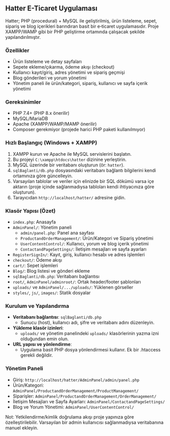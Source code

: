 ## Hatter E-Ticaret Uygulaması

Hatter; PHP (procedural) + MySQL ile geliştirilmiş, ürün listeleme, sepet, sipariş ve blog içerikleri barındıran basit bir e‑ticaret uygulamasıdır. Proje XAMPP/WAMP gibi bir PHP geliştirme ortamında çalışacak şekilde yapılandırılmıştır.

### Özellikler
- Ürün listeleme ve detay sayfaları
- Sepete ekleme/çıkarma, ödeme akışı (checkout)
- Kullanıcı kayıt/giriş, adres yönetimi ve sipariş geçmişi
- Blog gönderileri ve yorum yönetimi
- Yönetim paneli ile ürün/kategori, sipariş, kullanıcı ve sayfa içerik yönetimi

### Gereksinimler
- PHP 7.4+ (PHP 8.x önerilir)
- MySQL/MariaDB
- Apache (XAMPP/WAMP/MAMP önerilir)
- Composer gerekmiyor (projede harici PHP paketi kullanılmıyor)

### Hızlı Başlangıç (Windows + XAMPP)
1. XAMPP kurun ve Apache ile MySQL servislerini başlatın.
2. Bu projeyi `C:\xampp\htdocs\hatter` dizinine yerleştirin.
3. MySQL üzerinde bir veritabanı oluşturun (ör: `hatter`).
4. `sqlBaglanti/db.php` dosyasındaki veritabanı bağlantı bilgilerini kendi ortamınıza göre güncelleyin.
5. Varsayılan tablolar ve veriler için elinizde bir SQL dökümü varsa içe aktarın (proje içinde sağlanmadıysa tabloları kendi ihtiyacınıza göre oluşturun).
6. Tarayıcıdan `http://localhost/hatter/` adresine gidin.

### Klasör Yapısı (Özet)
- `index.php`: Anasayfa
- `AdminPanel/`: Yönetim paneli
  - `admin/panel.php`: Panel ana sayfası
  - `ProductandOrderManagement/`: Ürün/Kategori ve Sipariş yönetimi
  - `UserContentControl/`: Kullanıcı, yorum ve blog içerik yönetimi
  - `ContactandPageSettings/`: İletişim mesajları ve sayfa ayarları
- `RegisterSignIn/`: Kayıt, giriş, kullanıcı hesabı ve adres işlemleri
- `checkout/`: Ödeme akışı
- `cart/`: Sepet işlemleri
- `Blog/`: Blog listesi ve gönderi ekleme
- `sqlBaglanti/db.php`: Veritabanı bağlantısı
- `root/`, `AdminPanel/adminroot/`: Ortak header/footer şablonları
- `uploads/` ve `AdminPanel/.../uploads/`: Yüklenen görseller
- `styles/`, `js/`, `images/`: Statik dosyalar

### Kurulum ve Yapılandırma
- **Veritabanı bağlantısı**: `sqlBaglanti/db.php`
  - Sunucu (host), kullanıcı adı, şifre ve veritabanı adını düzenleyin.
- **Yükleme klasör izinleri**:
  - `uploads/` ve yönetim panelindeki `uploads/` klasörlerinin yazma izni olduğundan emin olun.
- **URL yapısı ve yönlendirme**:
  - Uygulama basit PHP dosya yönlendirmesi kullanır. Ek bir .htaccess gerekli değildir.

### Yönetim Paneli
- Giriş: `http://localhost/hatter/AdminPanel/admin/panel.php`
- Ürün/Kategori: `AdminPanel/ProductandOrderManagement/ProductManagement/`
- Siparişler: `AdminPanel/ProductandOrderManagement/OrderManagement/`
- İletişim Mesajları ve Sayfa Ayarları: `AdminPanel/ContactandPageSettings/`
- Blog ve Yorum Yönetimi: `AdminPanel/UserContentControl/`

Not: Yetkilendirme/kimlik doğrulama akışı proje yapınıza göre özelleştirilebilir. Varsayılan bir admin kullanıcısı sağlanmadıysa veritabanına manuel ekleyin.
